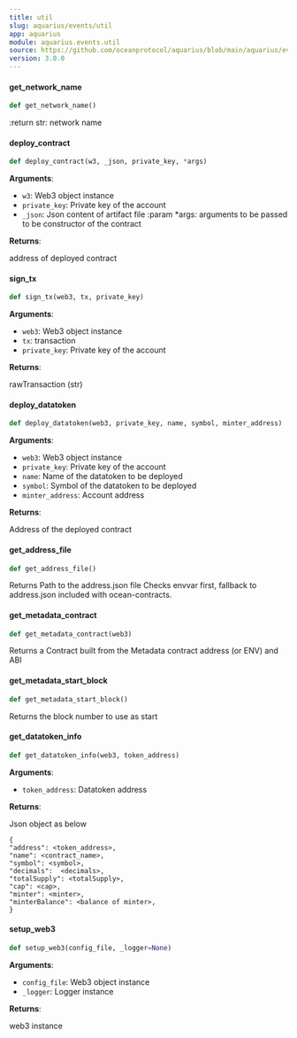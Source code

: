 ```yaml
---
title: util
slug: aquarius/events/util
app: aquarius
module: aquarius.events.util
source: https://github.com/oceanprotocol/aquarius/blob/main/aquarius/events/util.py
version: 3.0.0
---
```

#### get\_network\_name

```python
def get_network_name()
```

:return str: network name

#### deploy\_contract

```python
def deploy_contract(w3, _json, private_key, *args)
```

**Arguments**:

- `w3`: Web3 object instance
- `private_key`: Private key of the account
- `_json`: Json content of artifact file
:param *args: arguments to be passed to be constructor of the contract

**Returns**:

address of deployed contract

#### sign\_tx

```python
def sign_tx(web3, tx, private_key)
```

**Arguments**:

- `web3`: Web3 object instance
- `tx`: transaction
- `private_key`: Private key of the account

**Returns**:

rawTransaction (str)

#### deploy\_datatoken

```python
def deploy_datatoken(web3, private_key, name, symbol, minter_address)
```

**Arguments**:

- `web3`: Web3 object instance
- `private_key`: Private key of the account
- `name`: Name of the datatoken to be deployed
- `symbol`: Symbol of the datatoken to be deployed
- `minter_address`: Account address

**Returns**:

Address of the deployed contract

#### get\_address\_file

```python
def get_address_file()
```

Returns Path to the address.json file
Checks envvar first, fallback to address.json included with ocean-contracts.

#### get\_metadata\_contract

```python
def get_metadata_contract(web3)
```

Returns a Contract built from the Metadata contract address (or ENV) and ABI

#### get\_metadata\_start\_block

```python
def get_metadata_start_block()
```

Returns the block number to use as start

#### get\_datatoken\_info

```python
def get_datatoken_info(web3, token_address)
```

**Arguments**:

- `token_address`: Datatoken address

**Returns**:

Json object as below
```
{
"address": <token_address>,
"name": <contract_name>,
"symbol": <symbol>,
"decimals":  <decimals>,
"totalSupply": <totalSupply>,
"cap": <cap>,
"minter": <minter>,
"minterBalance": <balance of minter>,
}
```

#### setup\_web3

```python
def setup_web3(config_file, _logger=None)
```

**Arguments**:

- `config_file`: Web3 object instance
- `_logger`: Logger instance

**Returns**:

web3 instance

